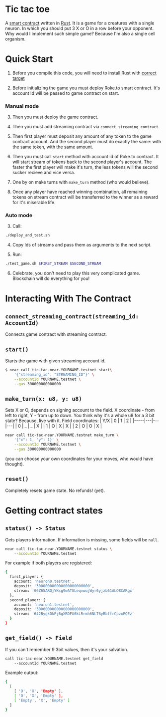 Tic tac toe
===========

A [smart contract] written in [Rust].
It is a game for a creatures with a single neuron. In which you should put 3 X or O in a row before your opponent.
Why would I implement such simple game? Because I'm also a single cell organism.


Quick Start
===========

1. Before you compile this code, you will need to install Rust with [correct target]

2. Before initializing the game you must deploy Roke.to smart contract. It's account Id will be passed to game contract on start.

### Manual mode

3. Then you must deploy the game contract.

4. Then you must add streaming contract via `connect_streaming_contract`.

4. Then first player must deposit any amount of any token to the game contract account. And the second player must do exactly the same: with the same token, with the same amount.

5. Then you must call `start` method with account id of Roke.to contract. It will start stream of tokens back to the second player's account. The faster the first player will make it's turn, the less tokens will the second sucker recieve and vice versa.

6. One by on make turns with `make_turn` method (who would believe).

7. Once any player have reached winning combination, all remaining tokens on stream contract will be transferred to the winner as a reward for it's miserable life.

### Auto mode
3. Call:
```sh
./deploy_and_test.sh
```
4. Copy Ids of streams and pass them as arguments to the next script.

5. Run:
```sh
./test_game.sh $FIRST_STREAM $SECOND_STREAM
```

6. Celebrate, you don't need to play this very complicated game. Blockchain will do everything for you!


Interacting With The Contract
=============================
## `connect_streaming_contract(streaming_id: AccountId)`
Connects game contract with streaming contract.

## `start()`
Starts the game with given streaming account id. 
```sh
$ near call tic-tac-near.YOURNAME.testnet start\
    '{"streaming_id": "STREAMING_ID"}' \
    --accountId YOURNAME.testnet \
    --gas 300000000000000
```

## `make_turn(x: u8, y: u8)`
Sets X or O, depends on signing account to the field. X coordinate - from left to right, Y - from up to down.
You think why it's a whole u8 for a 3 bit state? Because, live with it.
Field coordinates:
| Y/X | 0 | 1 | 2 |
|-----|---|---|---|
| 0   | _ | _ | X |
| 1   | O | X | X |
| 2   | O | O | X |
```sh
near call tic-tac-near.YOURNAME.testnet make_turn \
    '{"x": 1, "y": 1}' \
    --accountId YOURNAME.testnet \
    --gas 300000000000000
```
(you can choose your own coordinates for your moves, who would have thought).

## `reset()`
Completely resets game state. No refunds! (yet).

Getting contract states
=======================
## `status() -> Status`
Gets players information. If information is missing, some fields will be `null`.
```sh
near call tic-tac-near.YOURNAME.testnet status \
    --accountId YOURNAME.testnet
```
For example if both players are registered:
```sh
{
  first_player: {
    account: 'neuron0.testnet',
    deposit: '300000000000000000000000',
    stream: 'G6Z65ARQjYKsg9wATGLeqvwujWyr6yjzb61ALQ8CARgx'
  },
  second_player: {
    account: 'neuron1.testnet',
    deposit: '300000000000000000000000',
    stream: '642BygkDkPj6gXRDFU6kLRrmh6NLT6yRbffrCpzxEQEz'
  }
}
```

## `get_field() -> Field`
If you can't remember 9 3bit values, then it's your salvation.
```sh
call tic-tac-near.YOURNAME.testnet get_field
    --accountId YOURNAME.testnet
```
Example output:
```sh
{
  [
    [ 'O', 'X', 'Empty' ],
    [ 'O', 'X', 'Empty' ],
    [ 'Empty', 'X', 'Empty' ]
  ]
}
```


  [smart contract]: https://docs.near.org/develop/welcome
  [Rust]: https://www.rust-lang.org/
  [create-near-app]: https://github.com/near/create-near-app
  [correct target]: https://docs.near.org/develop/prerequisites#rust-and-wasm
  [cargo]: https://doc.rust-lang.org/book/ch01-03-hello-cargo.html
